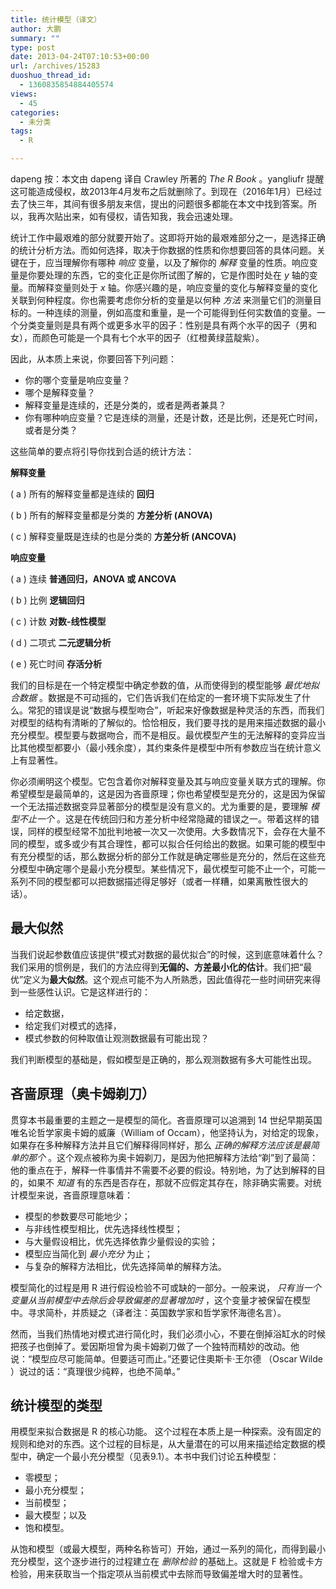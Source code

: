 ```yaml
---
title: 统计模型（译文）
author: 大鹏
summary: ""
type: post
date: 2013-04-24T07:10:53+00:00
url: /archives/15283
duoshuo_thread_id:
  - 1360835854884405574
views:
  - 45
categories:
  - 未分类
tags:
  - R

---
```

dapeng 按：本文由 dapeng 译自 Crawley 所著的 _The R Book_ 。yangliufr 提醒这可能造成侵权，故2013年4月发布之后就删除了。到现在（2016年1月）已经过去了快三年，其间有很多朋友来信，提出的问题很多都能在本文中找到答案。所以，我再次贴出来，如有侵权，请告知我，我会迅速处理。

统计工作中最艰难的部分就要开始了。这即将开始的最艰难部分之一，是选择正确的统计分析方法。而如何选择，取决于你数据的性质和你想要回答的具体问题。关键在于，应当理解你有哪种 _响应_ 变量，以及了解你的 _解释_ 变量的性质。响应变量是你要处理的东西，它的变化正是你所试图了解的，它是作图时处在 _y_ 轴的变量。而解释变量则处于 _x_ 轴。你感兴趣的是，响应变量的变化与解释变量的变化关联到何种程度。你也需要考虑你分析的变量是以何种 _方法_ 来测量它们的测量目标的。一种连续的测量，例如高度和重量，是一个可能得到任何实数值的变量。一个分类变量则是具有两个或更多水平的因子：性别是具有两个水平的因子（男和女），而颜色可能是一个具有七个水平的因子（红橙黄绿蓝靛紫）。

因此，从本质上来说，你要回答下列问题：

  * 你的哪个变量是响应变量？
  * 哪个是解释变量？
  * 解释变量是连续的，还是分类的，或者是两者兼具？
  * 你有哪种响应变量？它是连续的测量，还是计数，还是比例，还是死亡时间，或者是分类？

这些简单的要点将引导你找到合适的统计方法：

**解释变量**

( a ) 所有的解释变量都是连续的 **回归**

( b ) 所有的解释变量都是分类的 **方差分析 (ANOVA)**

( c ) 解释变量既是连续的也是分类的 **方差分析 (ANCOVA)**

**响应变量**

( a ) 连续 **普通回归，ANOVA 或 ANCOVA**

( b ) 比例 **逻辑回归**

( c ) 计数 **对数-线性模型**

( d ) 二项式 **二元逻辑分析**

( e ) 死亡时间 **存活分析**

我们的目标是在一个特定模型中确定参数的值，从而使得到的模型能够 _最优地拟合数据_ 。数据是不可动摇的，它们告诉我们在给定的一套环境下实际发生了什么。常犯的错误是说“数据与模型吻合”，听起来好像数据是种灵活的东西，而我们对模型的结构有清晰的了解似的。恰恰相反，我们要寻找的是用来描述数据的最小充分模型。模型要与数据吻合，而不是相反。最优模型产生的无法解释的变异应当比其他模型都要小（最小残余度），其约束条件是模型中所有参数应当在统计意义上有显著性。

你必须阐明这个模型。它包含着你对解释变量及其与响应变量关联方式的理解。你希望模型是最简单的，这是因为吝啬原理；你也希望模型是充分的，这是因为保留一个无法描述数据变异显著部分的模型是没有意义的。尤为重要的是，要理解 _模型不止一个_ 。这是在传统回归和方差分析中经常隐藏的错误之一。带着这样的错误，同样的模型经常不加批判地被一次又一次使用。大多数情况下，会存在大量不同的模型，或多或少有其合理性，都可以拟合任何给出的数据。如果可能的模型中有充分模型的话，那么数据分析的部分工作就是确定哪些是充分的，然后在这些充分模型中确定哪个是最小充分模型。某些情况下，最优模型可能不止一个，可能一系列不同的模型都可以把数据描述得足够好（或者一样糟，如果离散性很大的话）。

## 最大似然

当我们说起参数值应该提供“模式对数据的最优拟合”的时候，这到底意味着什么？我们采用的惯例是，我们的方法应得到**无偏的、方差最小化的估计**。我们把“最优”定义为**最大似然**。这个观点可能不为人所熟悉，因此值得花一些时间研究来得到一些感性认识。它是这样进行的：

  * 给定数据，
  * 给定我们对模式的选择，
  * 模式参数的何种取值让观测数据最有可能出现？

我们判断模型的基础是，假如模型是正确的，那么观测数据有多大可能性出现。

## 吝啬原理（奥卡姆剃刀）

贯穿本书最重要的主题之一是模型的简化。吝啬原理可以追溯到 14 世纪早期英国 唯名论哲学家奥卡姆的威廉（William of Occam），他坚持认为，对给定的现象，如果存在多种解释方法并且它们解释得同样好，那么 _正确的解释方法应该是最简单的那个_ 。这个观点被称为奥卡姆剃刀，是因为他把解释方法给“剃”到了最简：他的重点在于，解释一件事情并不需要不必要的假设。特别地，为了达到解释的目的，如果不 _知道_ 有的东西是否存在，那就不应假定其存在，除非确实需要。对统计模型来说，吝啬原理意味着：

  * 模型的参数要尽可能地少；
  * 与非线性模型相比，优先选择线性模型；
  * 与大量假设相比，优先选择依靠少量假设的实验；
  * 模型应当简化到 _最小充分_ 为止；
  * 与复杂的解释方法相比，优先选择简单的解释方法。

模型简化的过程是用 R 进行假设检验不可或缺的一部分。一般来说， _只有当一个变量从当前模型中去除后会导致偏差的显著增加时_ ，这个变量才被保留在模型中。寻求简朴，并质疑之（译者注：英国数学家和哲学家怀海德名言）。

然而，当我们热情地对模式进行简化时，我们必须小心，不要在倒掉浴缸水的时候把孩子也倒掉了。爱因斯坦曾为奥卡姆剃刀做了一个独特而精妙的改动。他说：“模型应尽可能简单。但要适可而止。”还要记住奧斯卡·王尔德 （Oscar Wilde ）说过的话：“真理很少纯粹，也绝不简单。”

## 统计模型的类型

用模型来拟合数据是 R 的核心功能。 这个过程在本质上是一种探索。没有固定的规则和绝对的东西。这个过程的目标是，从大量潜在的可以用来描述给定数据的模型中，确定一个最小充分模型（见表9.1）。本书中我们讨论五种模型：

  * 零模型；
  * 最小充分模型；
  * 当前模型；
  * 最大模型；以及
  * 饱和模型。

从饱和模型（或最大模型，两种名称皆可）开始，通过一系列的简化，而得到最小充分模型，这个逐步进行的过程建立在 _删除检验_ 的基础上。这就是 F 检验或卡方检验，用来获取当一个指定项从当前模式中去除而导致偏差增大时的显著性。
